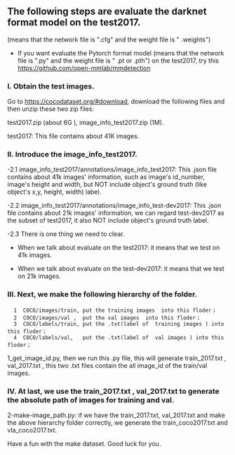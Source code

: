
## The following steps  are  evaluate  the  darknet  format model  on  the  test2017.
 (means that  the network file is ".cfg" and the  weight file is " .weights") 

- If you want evaluate the  Pytorch format model (means that  the network file is ".py" and the  weight file is " .pt or .pth")  on  the  test2017, try this https://github.com/open-mmlab/mmdetection


### I. Obtain the test images. 
   Go to  https://cocodataset.org/#download,  download the following files and then unzip these two  zip  files:  
   
   test2017.zip (about 6G ),  image_info_test2017.zip (1M).  
    
   test2017: This  file  contains  about 41K  images. 
   
     
   
### II. Introduce the image_info_test2017.
 -2.1 image_info_test2017/annotations/image_info_test2017: This  .json  file  contains about  41k images' information, such  as image's id_number, image's height and width, but NOT include object's  ground truth (like object's x,y, height, width) label.  
    
-2.2  image_info_test2017/annotations/image_info_test-dev2017:  This  .json  file  contains about  21k images' information,  we can regard test-dev2017 as the subset  of test2017, it  also NOT include object's  ground truth  label.

-2.3  There  is one  thing  we need  to  clear.  
- When we talk  about  evaluate on  the  test2017:  it means that  we test on 41k  images.
      
- When we talk  about  evaluate on  the  test-dev2017:  it  means that  we test on 21k  images.
      

             
 
### III. Next, we make the following hierarchy  of the folder. 

      1  COCO/images/train, put the training images  into this floder；
      2  COCO/images/val ,  put the val images  into this floder；
      3  COCO/labels/train, put the .txt(label of  training images ) into this floder；
      4  COCO/labels/val,   put the .txt(label of  val images ) into this floder；
      
1_get_image_id.py, then we  run this .py file,  this will generate  train_2017.txt , val_2017.txt , this  two .txt files  contain the  all  image_id  of the train/val  images.

### IV. At last, we use the  train_2017.txt , val_2017.txt to generate the  absolute path of images  for training and val.      
2-make-image_path.py: if we have the train_2017.txt,  val_2017.txt  and make the above  hierarchy folder correctly,  we generate the  train_coco2017.txt  and  vla_coco2017.txt.

Have a fun with the make dataset.
Good  luck  for  you.
